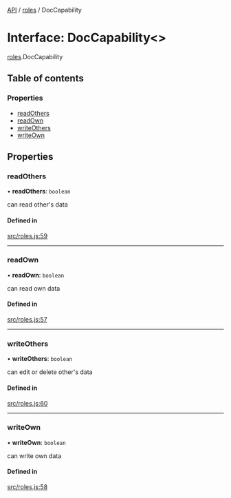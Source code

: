 [API](../README.md) / [roles](../modules/roles.md) / DocCapability

# Interface: DocCapability\<\>

[roles](../modules/roles.md).DocCapability

## Table of contents

### Properties

- [readOthers](roles.DocCapability.md#readothers)
- [readOwn](roles.DocCapability.md#readown)
- [writeOthers](roles.DocCapability.md#writeothers)
- [writeOwn](roles.DocCapability.md#writeown)

## Properties

### readOthers

• **readOthers**: `boolean`

can read other's data

#### Defined in

[src/roles.js:59](https://github.com/digidem/mapeo-core-next/blob/53dc843a45bb963f7a880f5f7973107d5b1fb99c/src/roles.js#L59)

___

### readOwn

• **readOwn**: `boolean`

can read own data

#### Defined in

[src/roles.js:57](https://github.com/digidem/mapeo-core-next/blob/53dc843a45bb963f7a880f5f7973107d5b1fb99c/src/roles.js#L57)

___

### writeOthers

• **writeOthers**: `boolean`

can edit or delete other's data

#### Defined in

[src/roles.js:60](https://github.com/digidem/mapeo-core-next/blob/53dc843a45bb963f7a880f5f7973107d5b1fb99c/src/roles.js#L60)

___

### writeOwn

• **writeOwn**: `boolean`

can write own data

#### Defined in

[src/roles.js:58](https://github.com/digidem/mapeo-core-next/blob/53dc843a45bb963f7a880f5f7973107d5b1fb99c/src/roles.js#L58)
